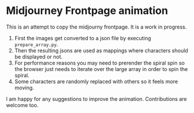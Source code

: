 # Midjourney Frontpage animation

This is an attempt to copy the midjourny frontpage. It is a work in progress.


1. First the images get converted to a json file by executing `prepare_array.py`.
2. Then the resulting jsons are used as mappings where characters should be displayed or not.
3. For performance reasons you may need to prerender the spiral spin so the browser just needs to iterate over the large array in order to spin the spiral.
4. Some characters are randomly replaced with others so it feels more moving.

I am happy for any suggestions to improve the animation. Contributions are welcome too.
